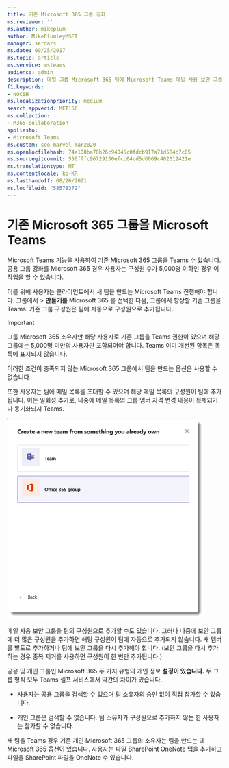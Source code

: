 ```yaml
---
title: 기존 Microsoft 365 그룹 강화
ms.reviewer: ''
ms.author: mikeplum
author: MikePlumleyMSFT
manager: serdars
ms.date: 09/25/2017
ms.topic: article
ms.service: msteams
audience: admin
description: 메일 그룹 Microsoft 365 팀에 Microsoft Teams 메일 사용 보안 그룹을 추가하여 사용자와 함께 그룹을 강화하는 방법을 학습합니다.
f1.keywords:
- NOCSH
ms.localizationpriority: medium
search.appverid: MET150
ms.collection:
- M365-collaboration
appliesto:
- Microsoft Teams
ms.custom: seo-marvel-mar2020
ms.openlocfilehash: 74a108ba78b26c94045c0fdcb917a71d584b7c05
ms.sourcegitcommit: 556fffc96729150efcc04cd5d6069c402012421e
ms.translationtype: MT
ms.contentlocale: ko-KR
ms.lasthandoff: 08/26/2021
ms.locfileid: "58578372"
---
```

# <a name="enhance-existing-microsoft-365-groups-with-microsoft-teams"></a>기존 Microsoft 365 그룹을 Microsoft Teams

Microsoft Teams 기능을 사용하여 기존 Microsoft 365 그룹을 Teams 수 있습니다. 공용 그룹 강화를 Microsoft 365 경우 사용자는 구성원 수가 5,000명 이하인 경우 이 작업을 할 수 있습니다.

이를 위해 사용자는 클라이언트에서 새 팀을 만드는 Microsoft Teams 진행해야 합니다. 그룹에서   >  **만들기를** Microsoft 365 를 선택한 다음, 그룹에서 향상할 기존 그룹을 Teams. 기존 그룹 구성원은 팀에 자동으로 구성원으로 추가됩니다.

> [!IMPORTANT]
> 그룹 Microsoft 365 소유자만 해당 사용자로 기존 그룹을 Teams 권한이 있으며 해당 그룹에는 5,000명 미만의 사용자만 포함되어야 합니다. Teams 이미 개선된 항목은 목록에 표시되지 않습니다.
>
>이러한 조건이 충족되지 않는 Microsoft 365 그룹에서 팀을 만드는 옵션은 사용할 수 없습니다.

또한 사용자는 팀에 메일 목록을 초대할 수 있으며 해당 메일 목록의 구성원이 팀에 추가됩니다. 이는 일회성 추가로, 나중에 메일 목록의 그룹 멤버 자격 변경 내용이 복제되거나 동기화되지 Teams.

![팀 그룹에서 팀을 Microsoft 365 스크린샷입니다.](media/Enhance_Existing_Office_365_groups_with_Microsoft_Teams_image2.png)

메일 사용 보안 그룹을 팀의 구성원으로 추가할 수도 있습니다. 그러나 나중에 보안 그룹에 더 많은 구성원을 추가하면 해당 구성원이 팀에 자동으로 추가되지 않습니다. 새 멤버를 별도로 추가하거나 팀에 보안 그룹을 다시 추가해야 합니다. (보안 그룹을 다시 추가하는 경우 중복 제거를 사용하면 구성원이 한 번만 추가됩니다.)

공용 및 개인 그룹인 Microsoft 365 두 가지 유형의 개인 정보 **설정이 있습니다.** 두 그룹 형식 모두 Teams 셀프 서비스에서 약간의 차이가 있습니다.

-   사용자는 공용 그룹을 검색할 수 있으며 팀 소유자의 승인 없이 직접 참가할 수 있습니다.

-   개인 그룹은 검색할 수 없습니다. 팀 소유자가 구성원으로 추가하지 않는 한 사용자는 참가할 수 없습니다.

새 팀을 Teams 경우 기존 개인 Microsoft 365 그룹의 소유자는 팀을 만드는 데 Microsoft 365 옵션이 있습니다. 사용자는 파일 SharePoint OneNote 탭을 추가하고 파일을 SharePoint 파일을 OneNote 수 있습니다.
